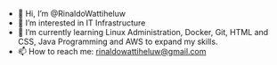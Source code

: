 - 👋 Hi, I’m @RinaldoWattiheluw
- 👀 I’m interested in IT Infrastructure
- 🌱 I’m currently learning Linux Administration, Docker, Git, HTML and CSS, Java Programming and AWS to expand my skills. 
- 📫 How to reach me: rinaldowattiheluw@gmail.com

<!---
RinaldoWattiheluw/RinaldoWattiheluw is a ✨ special ✨ repository because its `README.md` (this file) appears on your GitHub profile.
You can click the Preview link to take a look at your changes.
--->
